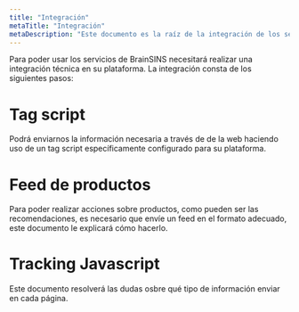 ```yaml
---
title: "Integración"
metaTitle: "Integración"
metaDescription: "Este documento es la raíz de la integración de los servicios"
---
```


Para poder usar los servicios de BrainSINS necesitará realizar una integración técnica en su plataforma. La integración consta de los siguientes pasos:

# Tag script
Podrá enviarnos la información necesaria a través de de la web haciendo uso de un tag script específicamente configurado para su plataforma.

# Feed de productos
Para poder realizar acciones sobre productos, como pueden ser las recomendaciones, es necesario que envíe un feed en el formato adecuado, este documento le explicará cómo hacerlo.

# Tracking Javascript
Este documento resolverá las dudas osbre qué tipo de información enviar en cada página.
